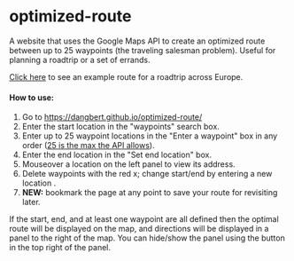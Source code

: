 # optimized-route
A website that uses the Google Maps API to create an optimized route between up to 25 waypoints (the traveling salesman problem). Useful for planning a roadtrip or a set of errands.

[Click here](https://dangbert.github.io/optimized-route/?waypoint=ChIJVXealLU_xkcRja_At0z9AGY%2CChIJgTwKgJcpQg0RaSKMYcHeNsQ%2CChIJdxs61MA5jkcRmmVXBP5fVcs%2CChIJ-88eGYp1nkcRpm2C9-efi7g%2CChIJ7feaKmwD7UcRzffjOYpAeqI&start=ChIJtTeDfh9w5kcRJEWRKN1Yy6I&end=ChIJ8UNwBh-9oRQR3Y1mdkU1Nic) to see an example route for a roadtrip across Europe.

#### How to use: ####
1.  Go to https://dangbert.github.io/optimized-route/
2.  Enter the start location in the "waypoints" search box.
3.  Enter up to 25 waypoint locations in the "Enter a waypoint" box in any order ([25 is the max the API allows](https://developers.google.com/maps/documentation/javascript/directions#waypoint-limits)).
4.  Enter the end location in the "Set end location" box.
5.  Mouseover a location on the left panel to view its address.
6.  Delete waypoints with the red x; change start/end by entering a new location .
7. **NEW:** bookmark the page at any point to save your route for revisiting later.

If the start, end, and at least one waypoint are all defined then the optimal route will be displayed on the map, and directions will be displayed in a panel to the right of the map.  You can hide/show the panel using the button in the top right of the panel.
